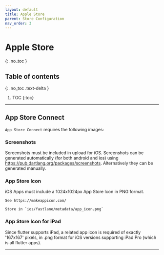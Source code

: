 ```yaml
---
layout: default
title: Apple Store
parent: Store Configuration
nav_order: 3
---
```


# Apple Store
{: .no_toc }

## Table of contents
{: .no_toc .text-delta }

1. TOC
{:toc}

---

## App Store Connect
`App Store Connect` requires the following images:

### Screenshots  
Screenshots must be included in upload for iOS. Screenshots can be generated automatically (for
    both android and ios) using https://pub.dartlang.org/packages/screenshots. Alternatively
    they can be generated manually.

### App Store Icon  
iOS Apps must include a 1024x1024px App Store Icon in PNG format.
    
    See https://makeappicon.com/

    Store in `ios/fastlane/metadata/app_icon.png`
    
### App Store Icon for iPad  
Since flutter supports iPad, a related app icon is required of exactly '167x167' pixels, 
    in .png format for iOS versions supporting iPad Pro (which is all flutter apps).

---
